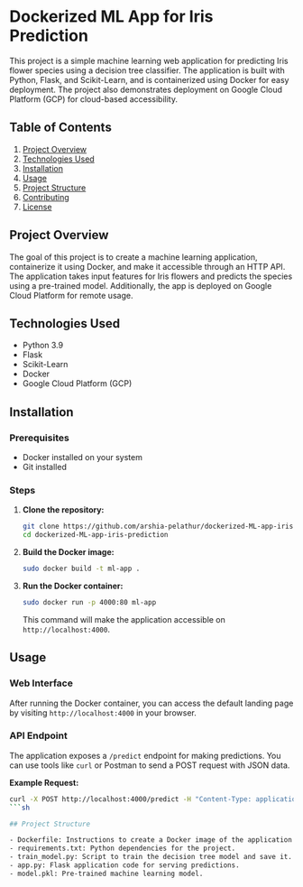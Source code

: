 # Dockerized ML App for Iris Prediction

This project is a simple machine learning web application for predicting Iris flower species using a decision tree classifier. The application is built with Python, Flask, and Scikit-Learn, and is containerized using Docker for easy deployment. The project also demonstrates deployment on Google Cloud Platform (GCP) for cloud-based accessibility.

## Table of Contents
1. [Project Overview](#project-overview)
2. [Technologies Used](#technologies-used)
3. [Installation](#installation)
4. [Usage](#usage)
5. [Project Structure](#project-structure)
6. [Contributing](#contributing)
7. [License](#license)

## Project Overview
The goal of this project is to create a machine learning application, containerize it using Docker, and make it accessible through an HTTP API. The application takes input features for Iris flowers and predicts the species using a pre-trained model. Additionally, the app is deployed on Google Cloud Platform for remote usage.

## Technologies Used
- Python 3.9
- Flask
- Scikit-Learn
- Docker
- Google Cloud Platform (GCP)

## Installation

### Prerequisites
- Docker installed on your system
- Git installed

### Steps
1. **Clone the repository:**
    ```sh
    git clone https://github.com/arshia-pelathur/dockerized-ML-app-iris-prediction.git
    cd dockerized-ML-app-iris-prediction
    ```

2. **Build the Docker image:**
    ```sh
    sudo docker build -t ml-app .
    ```

3. **Run the Docker container:**
    ```sh
    sudo docker run -p 4000:80 ml-app
    ```

    This command will make the application accessible on `http://localhost:4000`.

## Usage
### Web Interface
After running the Docker container, you can access the default landing page by visiting `http://localhost:4000` in your browser.

### API Endpoint
The application exposes a `/predict` endpoint for making predictions. You can use tools like `curl` or Postman to send a POST request with JSON data.

**Example Request:**
```sh
curl -X POST http://localhost:4000/predict -H "Content-Type: application/json" -d '{"input": [5.1, 3.5, 1.4, 0.2]}'
```sh

## Project Structure

- Dockerfile: Instructions to create a Docker image of the application.
- requirements.txt: Python dependencies for the project.
- train_model.py: Script to train the decision tree model and save it.
- app.py: Flask application code for serving predictions.
- model.pkl: Pre-trained machine learning model.
